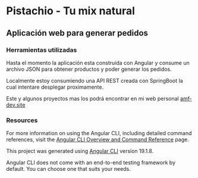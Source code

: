 # Pistachio - Tu mix natural

## Aplicación web para generar pedidos

### Herramientas utilizadas

Hasta el momento la aplicación esta construida con Angular y consume un archivo JSON para obtener productos y poder generar los pedidos.

Localmente estoy consumiendo una API REST creada con SpringBoot la cual intentare desplegar proximamente.

Este y algunos proyectos mas los podrá encontrar en mi web personal [amf-dev.site](https://amf-dev.site/inicio)

### Resources

For more information on using the Angular CLI, including detailed command references, visit the [Angular CLI Overview and Command Reference](https://angular.dev/tools/cli) page.

This project was generated using [Angular CLI](https://github.com/angular/angular-cli) version 19.1.8.

Angular CLI does not come with an end-to-end testing framework by default. You can choose one that suits your needs.